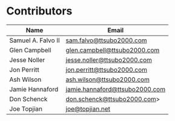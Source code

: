 Contributors
============

| Name | Email |
| ---- | ----- |
| Samuel A. Falvo II | <sam.falvo@ttsubo2000.com>
| Glen Campbell | <glen.campbell@ttsubo2000.com>
| Jesse Noller | <jesse.noller@ttsubo2000.com>
| Jon Perritt | <jon.perritt@ttsubo2000.com>
| Ash Wilson | <ash.wilson@ttsubo2000.com>
| Jamie Hannaford | <jamie.hannaford@ttsubo2000.com>
| Don Schenck | don.schenck@ttsubo2000.com>
| Joe Topjian | <joe@topjian.net>
